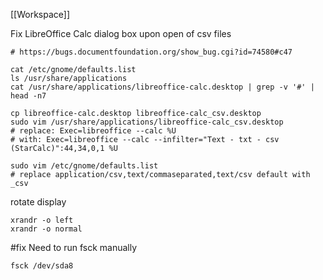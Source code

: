 [[Workspace]]  

Fix LibreOffice Calc dialog box upon open of csv files

```
# https://bugs.documentfoundation.org/show_bug.cgi?id=74580#c47

cat /etc/gnome/defaults.list
ls /usr/share/applications
cat /usr/share/applications/libreoffice-calc.desktop | grep -v '#' | head -n7

cp libreoffice-calc.desktop libreoffice-calc_csv.desktop
sudo vim /usr/share/applications/libreoffice-calc_csv.desktop
# replace: Exec=libreoffice --calc %U
# with: Exec=libreoffice --calc --infilter="Text - txt - csv (StarCalc)":44,34,0,1 %U

sudo vim /etc/gnome/defaults.list
# replace application/csv,text/commaseparated,text/csv default with _csv
```

rotate display
```
xrandr -o left
xrandr -o normal
```

#fix Need to run fsck manually
```
fsck /dev/sda8
```